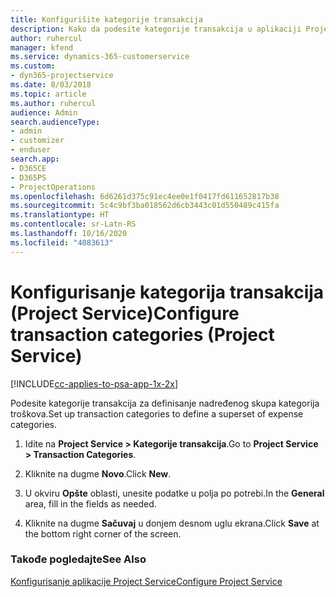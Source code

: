 ```yaml
---
title: Konfigurišite kategorije transakcija
description: Kako da podesite kategorije transakcija u aplikaciji Project Service
author: ruhercul
manager: kfend
ms.service: dynamics-365-customerservice
ms.custom:
- dyn365-projectservice
ms.date: 8/03/2018
ms.topic: article
ms.author: ruhercul
audience: Admin
search.audienceType:
- admin
- customizer
- enduser
search.app:
- D365CE
- D365PS
- ProjectOperations
ms.openlocfilehash: 6d6261d375c91ec4ee0e1f0417fd611652817b38
ms.sourcegitcommit: 5c4c9bf3ba018562d6cb3443c01d550489c415fa
ms.translationtype: HT
ms.contentlocale: sr-Latn-RS
ms.lasthandoff: 10/16/2020
ms.locfileid: "4083613"
---
```

# <a name="configure-transaction-categories-project-service"></a><span data-ttu-id="e0fab-103">Konfigurisanje kategorija transakcija (Project Service)</span><span class="sxs-lookup"><span data-stu-id="e0fab-103">Configure transaction categories (Project Service)</span></span>

[!INCLUDE[cc-applies-to-psa-app-1x-2x](../includes/cc-applies-to-psa-app-1x-2x.md)]

<span data-ttu-id="e0fab-104">Podesite kategorije transakcija za definisanje nadređenog skupa kategorija troškova.</span><span class="sxs-lookup"><span data-stu-id="e0fab-104">Set up transaction categories to define a superset of expense categories.</span></span>  
  
1.  <span data-ttu-id="e0fab-105">Idite na **Project Service > Kategorije transakcija**.</span><span class="sxs-lookup"><span data-stu-id="e0fab-105">Go to **Project Service > Transaction Categories**.</span></span>  
  
2.  <span data-ttu-id="e0fab-106">Kliknite na dugme **Novo**.</span><span class="sxs-lookup"><span data-stu-id="e0fab-106">Click **New**.</span></span>  
  
3.  <span data-ttu-id="e0fab-107">U okviru **Opšte** oblasti, unesite podatke u polja po potrebi.</span><span class="sxs-lookup"><span data-stu-id="e0fab-107">In the **General** area, fill in the fields as needed.</span></span>  
  
4.  <span data-ttu-id="e0fab-108">Kliknite na dugme **Sačuvaj** u donjem desnom uglu ekrana.</span><span class="sxs-lookup"><span data-stu-id="e0fab-108">Click **Save** at the bottom right corner of the screen.</span></span>  
  
### <a name="see-also"></a><span data-ttu-id="e0fab-109">Takođe pogledajte</span><span class="sxs-lookup"><span data-stu-id="e0fab-109">See Also</span></span>  
 [<span data-ttu-id="e0fab-110">Konfigurisanje aplikacije Project Service</span><span class="sxs-lookup"><span data-stu-id="e0fab-110">Configure Project Service</span></span>](../psa/configure.md)
